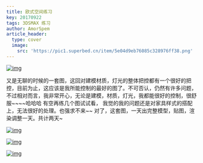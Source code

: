 ```yaml
---
title: 欧式空间练习
key: 20170922
tags: 3DSMAX 练习
author: AmorSpem
article_header:
  type: cover
  image:
    src: 'https://pic1.superbed.cn/item/5e04d9eb76085c328976ff38.png'
---
```


[![img](https://pic1.superbed.cn/item/5e04d9eb76085c328976ff38.png)](https://3.bp.blogspot.com/-z0A7cmfDTlM/WcTGBkbLKBI/AAAAAAAARMM/zrQzcSDghj8AsxKYJO8RmElUzzOnSE1HQCLcBGAs/s1600/1.2.png)

   又是无聊的时候的一套图，这回对建模材质，灯光的整体把控都有一个很好的把控，目前为止，这应该是我所能控制的最好的图了。不可否认，仍然有许多问题，不过相对而言，我非常开心，无论是建模，材质，灯光，我都能很好的控制，很舒服~~~~哈哈哈
  有空再练几个图试试看，
  我觉的我的问题还是对家具样式的搭配上，无法很好的处理。也强求不来~~
  对了，这套图，一天出完整模型，贴图，渲染调整一天。共计两天~

[![img](https://pic2.superbed.cn/item/5e04da1476085c3289770655.png)](https://1.bp.blogspot.com/-4Qg__R2tjT0/WcTFwzaMAdI/AAAAAAAARME/RtYLn7FGYtcEgB0zPN-A2OUlrAj7npffgCLcBGAs/s1600/1.3.png)



[![img](https://pic.superbed.cn/item/5e04da2c76085c3289770af8.png)](https://1.bp.blogspot.com/-SVs4mPHIAAA/WcTG39U0pFI/AAAAAAAARMw/OF7Q99lYqYs2MzU4qenyBQ_WpZ3V_XIywCLcBGAs/s1600/1.4.png)



[![img](https://pic.superbed.cn/item/5e04da3b76085c3289770d8a.png)](https://2.bp.blogspot.com/-rVLXzrgzI0s/WcTIvhyx4ZI/AAAAAAAARNc/nZh6hRvYYrsJg_qT1Ie5IcHJAOJ0IgrhwCLcBGAs/s1600/1.1.png)